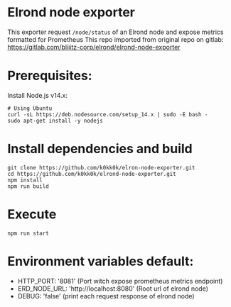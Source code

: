 # Elrond node exporter

This exporter request `/node/status` of an Elrond node and expose metrics formatted for Prometheus
This repo imported from original repo on gitlab: https://gitlab.com/bliiitz-corp/elrond/elrond-node-exporter

# Prerequisites:
Install Node.js v14.x:
```
# Using Ubuntu
curl -sL https://deb.nodesource.com/setup_14.x | sudo -E bash -
sudo apt-get install -y nodejs
```

# Install dependencies and build
```
git clone https://github.com/k0kk0k/elron-node-exporter.git
cd https://github.com/k0kk0k/elrond-node-exporter.git
npm install
npm run build
```

# Execute
`npm run start`

# Environment variables default:

- HTTP_PORT: '8081' (Port witch expose prometheus metrics endpoint)
- ERD_NODE_URL: 'http://localhost:8080' (Root url of elrond node)
- DEBUG: 'false' (print each request response of elrond node)


